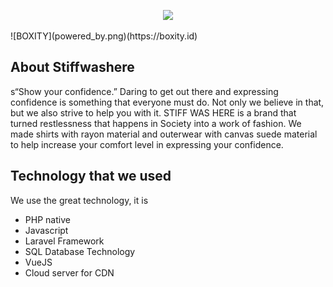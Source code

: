 <p align="center"><a href="https://stiffwashere.id" target="_blank"><img src="https://res.cloudinary.com/boxity-id/image/upload/v1634100442/client/stiffwashere/putih_aat9mb.png" width="400"></a></p>
![BOXITY](powered_by.png)(https://boxity.id)

## About Stiffwashere

s“Show your confidence.” Daring to get out there and expressing confidence is something that everyone must do. Not only we believe in that, but we also strive to help you with it. STIFF WAS HERE is a brand that turned restlessness that happens in Society into a work of fashion. We made shirts with rayon material and outerwear with canvas suede material to help increase your comfort level in expressing your confidence. 

## Technology that we used
We use the great technology, it is
- PHP native
- Javascript
- Laravel Framework
- SQL Database Technology
- VueJS
- Cloud server for CDN 
